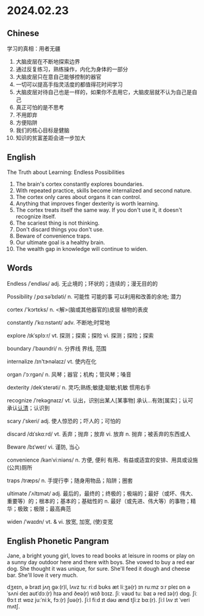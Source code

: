 # 2024.02.23
## Chinese
学习的真相：用者无疆
1. 大脑皮层在不断地探索边界
2. 通过反复练习，熟练操作，内化为身体的一部分
3. 大脑皮层只在意自己能够控制的器官
4. 一切可以提高手指灵活度的都值得花时间学习
5. 大脑皮层对待自己也是一样的，如果你不去用它，大脑皮层就不认为自己是自己
6. 真正可怕的是不思考
7. 不用即弃
8. 方便陷阱
9. 我们的核心目标是健脑
10. 知识的贫富差距会进一步加大
## English
The Truth about Learning: Endless Possibilities

1. The brain's cortex constantly explores boundaries.
2. With repeated practice, skills become internalized and second nature.
3. The cortex only cares about organs it can control.
4. Anything that improves finger dexterity is worth learning.
5. The cortex treats itself the same way. If you don't use it, it doesn't recognize itself.
6. The scariest thing is not thinking.
7. Don't discard things you don't use.
8. Beware of convenience traps.
9. Our ultimate goal is a healthy brain.
10. The wealth gap in knowledge will continue to widen.
## Words
Endless /ˈendləs/
adj. 无止境的；环状的；连续的；漫无目的的

Possibility /ˌpɑːsəˈbɪləti/
n. 可能性
可能的事
可以利用和改善的余地; 潜力

cortex /'kɔrtɛks/
n. <解>(脑或其他器官的)皮层
植物的表皮

constantly /ˈkɑːnstənt/
adv. 不断地;时常地

explore /ɪkˈsplɔːr/
vt. 探测；探索；探险
vi. 探测；探险；探索

boundary /ˈbaʊndri/
n. 分界线
界线, 范围

internalize /ɪn'tɝnəlaɪz/
vt. 使内在化

organ /ˈɔːrɡən/
n. 风琴；器官；机构；管风琴；嗓音

dexterity /dekˈsterəti/
n. 灵巧;熟练;敏捷;聪敏;机敏
惯用右手

recognize /ˈrekəɡnaɪz/
vt. 认出，识别出某人[某事物]
承认…有效[属实]；认可
承认[认清](某事物)；认识到

scary /ˈskeri/
adj. 使人惊恐的；吓人的；可怕的

discard /dɪˈskɑːrd/
vt. 丢弃；抛弃；放弃
vi. 放弃
n. 抛弃；被丢弃的东西或人

Beware /bɪˈwer/
vi. 谨防, 当心

convenience /kənˈviːniəns/
n. 方便, 便利
有用、有益或适宜的安排、用具或设施
(公共)厕所

traps /træps/
n. 手提行李；随身用物品；陷阱；圈套

ultimate /ˈʌltɪmət/
adj. 最后的，最终的；终极的；极端的；最好（或坏、伟大、重要等）的；根本的；基本的；基础性的
n. 最好（或先进、伟大等）的事物；精华；极致；极限；最高典范

widen /ˈwaɪdn/
vt. & vi. 放宽, 加宽, (使)变宽
## English Phonetic Pangram
Jane, a bright young girl, loves to read books at leisure in rooms or play on a sunny day outdoor here and there with boys. She vowed to buy a red ear dog. She thought it was unique, for sure. She'll feed it dough and cheese bar. She'll love it very much.

dʒeɪn, ə braɪt jʌŋ gəː(r)l, lʌvz tuː riːd bʊks æt liːʒə(r) ɪn ruːmz ɔːr pleɪ ɒn ə ˈsʌni deɪ aʊtˈdɔː(r) hɪə and ðeə(r) wɪð bɔɪz. ʃiː vaʊd tuː baɪ ə red ɪə(r) dɒg. ʃiː θɔːt ɪt wɒz juːˈniːk, fɔː(r) ʃʊə(r). ʃiːl fiːd ɪt dəʊ ænd tʃiːz bɑː(r). ʃiːl lʌv ɪt ˈveri mʌtʃ.